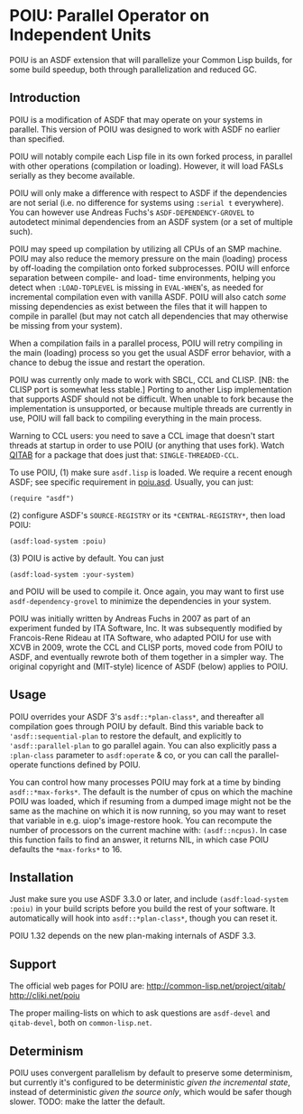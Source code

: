 POIU: Parallel Operator on Independent Units
============================================

POIU is an ASDF extension that will parallelize your Common Lisp builds,
for some build speedup, both through parallelization and reduced GC.


Introduction
------------

POIU is a modification of ASDF that may operate on your systems in parallel.
This version of POIU was designed to work with ASDF no earlier than specified.

POIU will notably compile each Lisp file in its own forked process,
in parallel with other operations (compilation or loading).
However, it will load FASLs serially as they become available.

POIU will only make a difference with respect to ASDF if the dependencies
are not serial (i.e. no difference for systems using `:serial t` everywhere).
You can however use Andreas Fuchs's `ASDF-DEPENDENCY-GROVEL` to autodetect
minimal dependencies from an ASDF system (or a set of multiple such).

POIU may speed up compilation by utilizing all CPUs of an SMP machine.
POIU may also reduce the memory pressure on the main (loading) process
by off-loading the compilation onto forked subprocesses.
POIU will enforce separation between compile- and load- time environments,
helping you detect when `:LOAD-TOPLEVEL` is missing in `EVAL-WHEN`'s,
as needed for incremental compilation even with vanilla ASDF.
POIU will also catch *some* missing dependencies as exist between the
files that it will happen to compile in parallel (but may not catch all
dependencies that may otherwise be missing from your system).

When a compilation fails in a parallel process, POIU will retry compiling
in the main (loading) process so you get the usual ASDF error behavior,
with a chance to debug the issue and restart the operation.

POIU was currently only made to work with SBCL, CCL and CLISP.
[NB: the CLISP port is somewhat less stable.]
Porting to another Lisp implementation that supports ASDF
should not be difficult.
When unable to fork because the implementation is unsupported,
or because multiple threads are currently in use,
POIU will fall back to compiling everything in the main process.

Warning to CCL users: you need to save a CCL image that doesn't start threads
at startup in order to use POIU (or anything that uses fork).
Watch [QITAB](https://common-lisp.net/project/qitab/)
for a package that does just that: `SINGLE-THREADED-CCL`.

To use POIU, (1) make sure `asdf.lisp` is loaded.
We require a recent enough ASDF; see specific requirement in [poiu.asd](poiu.asd).
Usually, you can just:
```
(require "asdf")
```

(2) configure ASDF's `SOURCE-REGISTRY` or its `*CENTRAL-REGISTRY*`,
then load POIU:
```
(asdf:load-system :poiu)
```

(3) POIU is active by default. You can just
```
(asdf:load-system :your-system)
```

and POIU will be used to compile it.
Once again, you may want to first use `asdf-dependency-grovel`
to minimize the dependencies in your system.

POIU was initially written by Andreas Fuchs in 2007
as part of an experiment funded by ITA Software, Inc.
It was subsequently modified by Francois-Rene Rideau at ITA Software,
who adapted POIU for use with XCVB in 2009,
wrote the CCL and CLISP ports, moved code from POIU to ASDF, and
eventually rewrote both of them together in a simpler way.
The original copyright and (MIT-style) licence of ASDF (below) applies to POIU.


Usage
-----

POIU overrides your ASDF 3's `asdf::*plan-class*`,
and thereafter all compilation goes through POIU by default.
Bind this variable back to `'asdf::sequential-plan` to restore the default,
and explicitly to `'asdf::parallel-plan` to go parallel again.
You can also explicitly pass a `:plan-class` parameter to `asdf:operate` & co,
or you can call the parallel-operate functions defined by POIU.

You can control how many processes POIU may fork at a time
by binding `asdf::*max-forks*`.
The default is the number of cpus on which the machine POIU was loaded,
which if resuming from a dumped image might not be the same as
the machine on which it is now running, so you may want to reset that variable
in e.g. uiop's image-restore hook.
You can recompute the number of processors on the current machine with:
`(asdf::ncpus)`.
In case this function fails to find an answer, it returns NIL,
in which case POIU defaults the `*max-forks*` to 16.


Installation
------------

Just make sure you use ASDF 3.3.0 or later, and include
`(asdf:load-system :poiu)`
in your build scripts before you build the rest of your software.
It automatically will hook into `asdf::*plan-class*`,
though you can reset it.

POIU 1.32 depends on the new plan-making internals of ASDF 3.3.


Support
-------

The official web pages for POIU are:
    <http://common-lisp.net/project/qitab/>
    <http://cliki.net/poiu>

The proper mailing-lists on which to ask questions are
`asdf-devel` and `qitab-devel`, both on `common-lisp.net`.


Determinism
-----------

POIU uses convergent parallelism by default to preserve some determinism, but
currently it's configured to be deterministic *given the incremental state*,
instead of deterministic *given the source only*,
which would be safer though slower.
TODO: make the latter the default.
